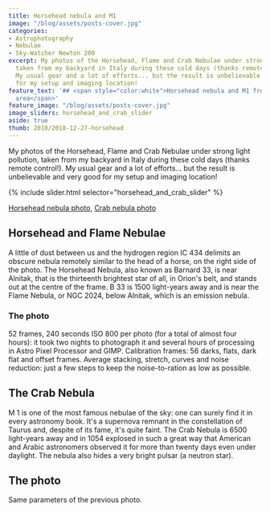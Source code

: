```yaml
---
title: Horsehead nebula and M1
image: "/blog/assets/posts-cover.jpg"
categories:
- Astrophotography
- Nebulae
- Sky-Watcher Newton 200
excerpt: My photos of the Horsehead, Flame and Crab Nebulae under strong light pollution,
  taken from my backyard in Italy during these cold days (thanks remote control!).
  My usual gear and a lot of efforts... but the result is unbelievable and very good
  for my setup and imaging location!
feature_text: '## <span style="color:white">Horsehead nebula and M1 from a light polluted
  area</span>'
feature_image: "/blog/assets/posts-cover.jpg"
image_sliders: horsehead_and_crab_slider
aside: true
thumb: 2018/2018-12-27-horsehead
---
```


My photos of the Horsehead, Flame and Crab Nebulae under strong light pollution, taken from my backyard in Italy during these cold days (thanks remote control!). My usual gear and a lot of efforts... but the result is unbelievable and very good for my setup and imaging location!

{% include slider.html selector="horsehead_and_crab_slider" %}

[Horsehead nebula photo](/blog/2018/2018-12-27-horsehead.jpg),
[Crab nebula photo](/blog/2018/2018-12-27-crab.jpg/)

## Horsehead and Flame Nebulae
A little of dust between us and the hydrogen region IC 434 delimits an obscure nebula remotely similar to the head of a horse, on the right side of the photo. The Horsehead Nebula, also known as Barnard 33, is near Alnitak, that is the thirteenth brightest star of all, in Orion's belt, and stands out at the centre of the frame. B 33 is 1500 light-years away and is near the Flame Nebula, or NGC 2024, below Alnitak, which is an emission nebula. 
### The photo
52 frames, 240 seconds ISO 800 per photo (for a total of almost four hours): it took two nights to photograph it and several hours of processing in Astro Pixel Processor and GIMP. Calibration frames: 56 darks, flats, dark flat and offset frames. Average stacking, stretch, curves and noise reduction: just a few steps to keep the noise-to-ration as low as possible.
## The Crab Nebula
M 1 is one of the most famous nebulae of the sky: one can surely find it in every astronomy book. It's a supernova remnant in the constellation of Taurus and, despite of its fame, it's quite faint. The Crab Nebula is 6500 light-years away and in 1054 explosed in such a great way that American and Arabic astronomers observed it for more than twenty days even under daylight. The nebula also hides a very bright pulsar (a neutron star).
## The photo
Same parameters of the previous photo.
